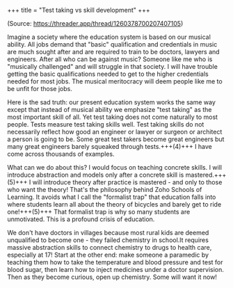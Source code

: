 +++
title = "Test taking vs skill development"
+++

(Source: https://threader.app/thread/1260378700207407105)

Imagine a society where the education system is based on our musical ability. All jobs demand that "basic" qualification and credentials in music are much sought after and are required to train to be doctors, lawyers and engineers. After all who can be against music? Someone like me who is "musically challenged" and will struggle in that society. I will have trouble getting the basic qualifications needed to get to the higher credentials needed for most jobs. The musical meritocracy will deem people like me to be unfit for those jobs.

Here is the sad truth: our present education system works the same way except that instead of musical ability we emphasize "test taking" as the most important skill of all. Yet test taking does not come naturally to most people. Tests measure test taking skills well. Test taking skills do not necessarily reflect how good an engineer or lawyer or surgeon or architect a person is going to be. Some great test takers become great engineers but many great engineers barely squeaked through tests.+++(4)+++ I have come across thousands of examples. 

What can we do about this? I would focus on teaching concrete skills. I will introduce abstraction and models only after a concrete skill is mastered.+++(5)+++ I will introduce theory after practice is mastered - and only to those who want the theory! That's the philosophy behind Zoho Schools of Learning. It avoids what I call the "formalist trap" that education falls into where students learn all about the theory of bicycles and barely get to ride one!+++(5)+++ That formalist trap is why so many students are unmotivated. This is a profound crisis of education.

We don't have doctors in villages because most rural kids are deemed unqualified to become one - they failed chemistry in school.It requires massive abstraction skills to connect chemistry to drugs to health care, especially at 17! Start at the other end: make someone a paramedic by teaching them how to take the temperature and blood pressure and test for blood sugar, then learn how to inject medicines under a doctor supervision. Then as they become curious, open up chemistry. Some will want it now! 